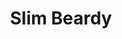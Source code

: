 ---
title: Slim Beardy
image: /assets/img/slimbeardy.webp
scores:
  filter: "item.author == page.slug"
  sort: date
  reverse: true
links:
 - title: Twitter
   url: https://discord.com/channels/@me/1156283043837911163/1156283048770408448
---